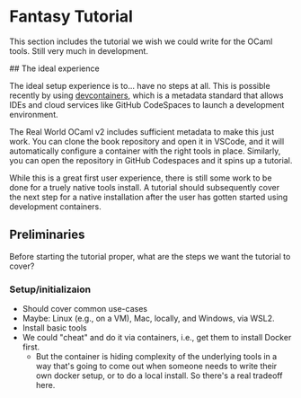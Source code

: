 # Fantasy Tutorial

This section includes the tutorial we wish we could write for the
OCaml tools.  Still very much in development.

## The ideal experience

The ideal setup experience is to... have no steps at all.
This is possible recently by using [devcontainers](https://containers.dev),
which is a metadata standard that allows IDEs and cloud services
like GitHub CodeSpaces to launch a development environment.

The Real World OCaml v2 includes sufficient metadata to make this
just work.  You can clone the book repository and open it in VSCode,
and it will automatically configure a container with the right tools
in place. Similarly, you can open the repository in GitHub Codespaces
and it spins up a tutorial.

While this is a great first user experience, there is still some
work to be done for a truely native tools install.  A tutorial should
subsequently cover the next step for a native installation after
the user has gotten started using development containers.

## Preliminaries

Before starting the tutorial proper, what are the steps we want the
tutorial to cover?

### Setup/initializaion

- Should cover common use-cases
- Maybe: Linux (e.g., on a VM), Mac, locally, and Windows, via WSL2.
- Install basic tools
- We could "cheat" and do it via containers, i.e., get them to install
  Docker first.
  - But the container is hiding complexity of the underlying tools in
    a way that's going to come out when someone needs to write their
    own docker setup, or to do a local install. So there's a real
    tradeoff here.
